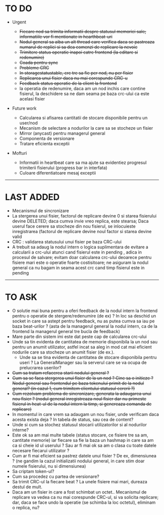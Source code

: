 # TO DO
- Urgent
    - ~~Fiecare nod sa trimita informatii despre statusul memoriei sale; informatiile vor fi mentionate in hearthbeat-uri~~
    - ~~Nodul general sa aiba un alt thread care verifica daca se pastreaza numarul de replici si sa dea comenzi de replicare la nevoie~~
    - ~~Trimitere status operatie inapoi catre frontend (la editare si redenumire)~~
    - ~~Coada pentru sync~~
    - ~~Probleme CRC~~
    - ~~In storagestatustable, crc tre sa fie per nod, nu per fisier~~
    - ~~Replicarea unui fisier daca nu mai corespunde CRC-u~~
    - ~~Feedback status operatie de la client la frontend~~
    - la operatia de redenumire, daca am un nod inchis care contine fisierul, la deschidere sa ne dam seama pe baza crc-ului ca este acelasi fisier

- Future work
    - Calcularea si afisarea cantitatii de stocare disponibile pentru un user/nod
    - Mecanism de selectare a nodurilor la care sa se stocheze un fisier
    - Mirror (anycast) pentru managerul general
    - Componenta de versionare
    - Tratare eficienta exceptii

- Mofturi
    - Informatii in heartbeat care sa ma ajute sa evidentiez progresul trimiterii fisierului (progress bar in interfata)
    - Culoare diferentiatoare mesaj exceptii

___

# LAST ADDED
- Mecanismul de sincronizare
- La stergerea unui fisier, factorul de replicare devine 0 si starea fisierului devine DELETED; daca cumva invie vreo replica, este stearsa; Daca userul face cerere sa stocheze din nou fisierul, se inlocuieste inregistrarea (factorul de replicare devine noul factor si starea devine valid
- CRC : validarea statusului unui fisier pe baza CRC-ului
- A trebuit sa adaug la nodul intern o logica suplimentara de evitare a calcularii a crc-ului atunci cand fisierul este
in pending , adica in procesul de salvare; evitam doar calcularea crc-ului deoarece pentru fisiere mari este o operatie foarte
costisitoare; ne asiguram la nodul general ca nu bagam in seama acest crc cand timp fisierul este in pending

___

# TO ASK
- O solutie mai buna pentru a oferi feedback de la nodul intern la frontend pentru o operatie de stergere/redenumire (de ex) ? 
In loc sa deschid un socket in care sa astept pentru feedback, nu as putea cumva sa iau pe baza beat-urilor ? (asta de la managerul general la nodul intern, ca de la
frontend la managerul general tre bucla de feedback)
- Mare parte din sistem imi este dat peste cap de calcularea crc-ului
- Unde sa tin evidenta de cantitatea de memorie disponibila la un nod sau pentru un anumit utilizator, astfel
incat sa aleg in mod cat mai eficient nodurile care sa stocheze un anumit fisier (de ex.).
    - Unde sa se tina evidenta de cantitatea de stocare disponibila pentru useri ? La GeneralManager sau la serverul care se va ocupa de prelucrarea userilor?
- ~~Cum sa tratam refacerea starii nodului general ?~~
- ~~Cum sa se faca stergerea unui fisier de la un nod ? Cine sa o initieze ? Nodul general sau frontendul pe baza tokenului primit de la nodul general?  (in cazul 1, cum trimitem clientului statusul cererii ?)~~
- ~~Cum rezolvam problema de sincronizare, generata la adaugarea unui nou fisier ? (nodul general inregistreaza noul fisier dar nu primeste fisierul in heat-ul de la nodul intern la timp, si genereaza comanda de replicare)~~
- In momentul in care vrem sa adaugam un nou fisier, unde verificam daca acesta exista deja ? In tabela de status, sau cea de content?
- Unde si cum sa stochez statusul stocarii utilizatorilor si al nodurilor interne?
- Este ok sa am mai multe tabele (status stocare, ce fisiere tre sa am, cantitate memorie) iar fiecare sa fie la baza un hashmap in care sa am ca si cheie id ul userului ? Sau ar fi mai ok sa am o clasa cu toate datele necesare fiecarui utilizator ? 
- Cum ar fi mai eficient sa pastrez datele unui fisier ? De ex, dimensiunea ? (ne gandim la cazul initializatii nodului general, in care stim doar numele fisierului, nu si dimensiunea)
- Sa criptam token-ul?
- Cum sa procedez cu partea de versionare?
- Sa trimit CRC-ul la fiecare beat ? La unele fisiere mai mari, dureaza destul de mult.
- Daca am un fisier in care a fost schimbat un octet.. Mecanismul de replicare va vedea ca nu mai corespunde CRC-ul, si va solicita replicare; dar, daca se face undo la operatie (se schimba la loc octetul), eliminam o replica, nu?
